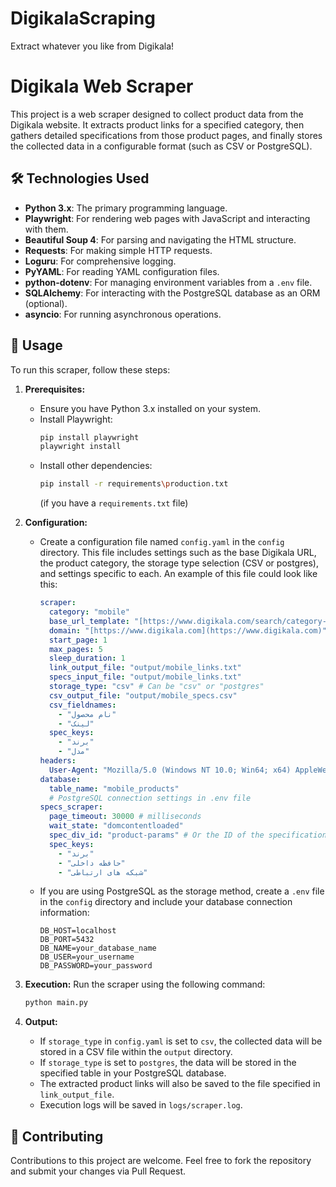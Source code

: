 # DigikalaScraping
Extract whatever you like from Digikala!

# Digikala Web Scraper

This project is a web scraper designed to collect product data from the Digikala website. It extracts product links for a specified category, then gathers detailed specifications from those product pages, and finally stores the collected data in a configurable format (such as CSV or PostgreSQL).

## 🛠️ Technologies Used

* **Python 3.x**: The primary programming language.
* **Playwright**: For rendering web pages with JavaScript and interacting with them.
* **Beautiful Soup 4**: For parsing and navigating the HTML structure.
* **Requests**: For making simple HTTP requests.
* **Loguru**: For comprehensive logging.
* **PyYAML**: For reading YAML configuration files.
* **python-dotenv**: For managing environment variables from a `.env` file.
* **SQLAlchemy**: For interacting with the PostgreSQL database as an ORM (optional).
* **asyncio**: For running asynchronous operations.

## 🚀 Usage

To run this scraper, follow these steps:

1.  **Prerequisites:**
    * Ensure you have Python 3.x installed on your system.
    * Install Playwright:
        ```bash
        pip install playwright
        playwright install
        ```
    * Install other dependencies:
        ```bash
        pip install -r requirements\production.txt
        ```
        (if you have a `requirements.txt` file)

2.  **Configuration:**
    * Create a configuration file named `config.yaml` in the `config` directory. This file includes settings such as the base Digikala URL, the product category, the storage type selection (CSV or postgres), and settings specific to each. An example of this file could look like this:

        ```yaml
        scraper:
          category: "mobile"
          base_url_template: "[https://www.digikala.com/search/category-](https://www.digikala.com/search/category-){category}/page-{page}/"
          domain: "[https://www.digikala.com](https://www.digikala.com)"
          start_page: 1
          max_pages: 5
          sleep_duration: 1
          link_output_file: "output/mobile_links.txt"
          specs_input_file: "output/mobile_links.txt"
          storage_type: "csv" # Can be "csv" or "postgres"
          csv_output_file: "output/mobile_specs.csv"
          csv_fieldnames:
            - "نام محصول"
            - "لینک"
          spec_keys:
            - "برند"
            - "مدل"
        headers:
          User-Agent: "Mozilla/5.0 (Windows NT 10.0; Win64; x64) AppleWebKit/537.36 (KHTML, like Gecko) Chrome/114.0.0.0 Safari/537.36"
        database:
          table_name: "mobile_products"
          # PostgreSQL connection settings in .env file
        specs_scraper:
          page_timeout: 30000 # milliseconds
          wait_state: "domcontentloaded"
          spec_div_id: "product-params" # Or the ID of the specifications div
          spec_keys:
            - "برند"
            - "حافظه داخلی"
            - "شبکه های ارتباطی"
        ```

    * If you are using PostgreSQL as the storage method, create a `.env` file in the `config` directory and include your database connection information:

        ```dotenv
        DB_HOST=localhost
        DB_PORT=5432
        DB_NAME=your_database_name
        DB_USER=your_username
        DB_PASSWORD=your_password
        ```

3.  **Execution:**
    Run the scraper using the following command:
    ```bash
    python main.py
    ```

4.  **Output:**
    * If `storage_type` in `config.yaml` is set to `csv`, the collected data will be stored in a CSV file within the `output` directory.
    * If `storage_type` is set to `postgres`, the data will be stored in the specified table in your PostgreSQL database.
    * The extracted product links will also be saved to the file specified in `link_output_file`.
    * Execution logs will be saved in `logs/scraper.log`.

## 🤝 Contributing

Contributions to this project are welcome. Feel free to fork the repository and submit your changes via Pull Request.

